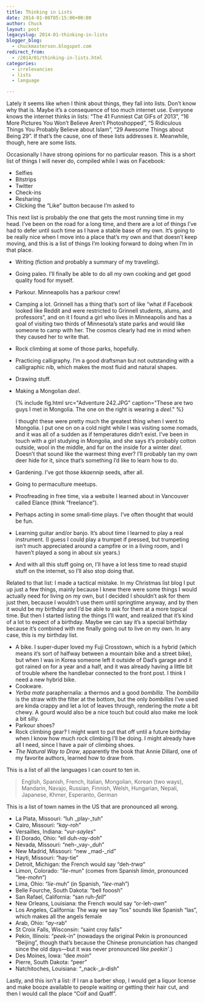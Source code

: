 ```yaml
---
title: Thinking in Lists
date: 2014-01-06T05:15:00+00:00
author: Chuck
layout: post
legacyslug: 2014-01-thinking-in-lists
blogger_blog:
  - chuckmasterson.blogspot.com
redirect_from:
  - /2014/01/thinking-in-lists.html
categories:
  - irrelevancies
  - lists
  - language

---
```


Lately it seems like when I think about things, they fall into lists.
Don’t know why that is. Maybe it’s a consequence of too much
internet use. Everyone knows the internet thinks in lists: “The 41
Funniest Cat GIFs of 2013”, “16 More Pictures You Won’t
Believe Aren’t Photoshopped”, “5 Ridiculous Things You
Probably Believe about Islam”, “29 Awesome Things about Being
29”. If that’s the cause, one of these lists addresses it.
Meanwhile, though, here are some lists. 

Occasionally I have strong opinions for no particular reason. This is a short
list of things I will never do, compiled while I was on Facebook: 

*   Selfies
*   Bitstrips
*   Twitter
*   Check-ins
*   Resharing
*   Clicking the “Like” button because I’m asked to

This next list is probably the one that gets the most running time in my head.
I’ve been on the road for a long time, and there are a lot of things
I’ve had to defer until such time as I have a stable base of my own.
It’s going to be really nice when I move into a place that’s my own
and that doesn’t keep moving, and this is a list of things I’m
looking forward to doing when I’m in that place. 

* Writing (fiction and probably a summary of my traveling).
* Going paleo. I’ll finally be able to do all my own cooking and get good
  quality food for myself. 
* Parkour. Minneapolis has a parkour crew!
* Camping a lot. Grinnell has a thing that’s sort of like “what if Facebook
  looked like Reddit and were restricted to Grinnell students, alums, and
  professors”, and on it I found a girl who lives in Minneapolis and has a goal
  of visiting two thirds of Minnesota’s state parks and would like someone to
  camp with her. The cosmos clearly had me in mind when they caused her to
  write that.
* Rock climbing at some of those parks, hopefully.
* Practicing calligraphy. I’m a good draftsman but not outstanding with a
  calligraphic nib, which makes the most fluid and natural shapes.
* Drawing stuff. 
* Making a Mongolian _deel_.

  {% include fig.html src="Adventure 242.JPG" caption="These are two guys I
  met in Mongolia. The one on the right is wearing a *deel*." %}

  I thought these were pretty much the greatest thing when I went to Mongolia.
  I put one on on a cold night while I was visiting some nomads, and it was all
  of a sudden as if temperatures didn’t exist. I’ve been in touch
  with a girl studying in Mongolia, and she says it’s probably cotton
  outside, wool in the middle, and fur on the inside for a winter *deel*.
  Doesn’t that sound like the warmest thing ever? I’ll probably tan
  my own deer hide for it, since that’s something I’d like to learn
  how to do. 

* Gardening. I’ve got those _kkaennip_ seeds, after all.
* Going to permaculture meetups.
* Proofreading in free time, via a website I learned about in Vancouver called
  Elance (think “freelance”). 
* Perhaps acting in some small-time plays. I’ve often thought that would be
  fun.
* Learning guitar and/or banjo. It’s about time I learned to play a real
  instrument. (I guess I could play a trumpet if pressed, but trumpeting isn’t
  much appreciated around a campfire or in a living room, and I haven’t played
  a song in about six years.)
* And with all this stuff going on, I’ll have a lot less time to read stupid
  stuff on the internet, so I’ll also stop doing that.

Related to that list: I made a tactical mistake. In my Christmas list blog I
put up just a few things, mainly because I knew there were some things I would
actually need for living on my own, but I decided I shouldn’t ask for
them just then, because I wouldn’t use them until springtime anyway, and
by then it would be my birthday and I’d be able to ask for them at a more
topical time. But then I started listing the things I’ll want, and
realized that it’s kind of a lot to expect of a birthday. Maybe we can
say it’s a special birthday because it’s combined with me finally
going out to live on my own. In any case, this is my birthday list.


*   A bike. I super-duper loved my Fuji Crosstown, which is a hybrid (which
    means it’s sort of halfway between a mountain bike and a street bike), but
    when I was in Korea someone left it outside of Dad’s garage and it got
    rained on for a year and a half, and it was already having a little bit of
    trouble where the handlebar connected to the front post. I think I need a
    new hybrid bike.
*   Cookware.
*   _Yerba mate_ paraphernalia: a thermos and a good _bombilla_. The _bombilla_
    is the straw with the filter at the bottom, but the only _bombillas_ I’ve
    used are kinda crappy and let a lot of leaves through, rendering the _mate_
    a bit chewy. A gourd would also be a nice touch but could also make me look
    a bit silly.
*   Parkour shoes?
*   Rock climbing gear? I might want to put that off until a future birthday
    when I know how much rock climbing I’ll be doing. I might already have all
    I need, since I have a pair of climbing shoes.
*   _The Natural Way to Draw_, apparently the book that Annie Dillard, one of
    my favorite authors, learned how to draw from.

This is a list of all the languages I can count to ten in.

> English, Spanish, French, Italian, Mongolian, Korean (two ways), Mandarin,
> Navajo, Russian, Finnish, Welsh, Hungarian, Nepali, Japanese, Khmer,
> Esperanto, German

This is a list of town names in the US that are pronounced all wrong.

*   La Plata, Missouri: “luh _play-_tuh”
*   Cairo, Missouri: “_kay_-roh”
*   Versailles, Indiana: “vur-_sayles_“
*   El Dorado, Ohio: “ell duh-_ray_-doh”
*   Nevada, Missouri: “neh-_vay-_duh”
*   New Madrid, Missouri: “new _mad-_rid”
*   Hayti, Missouri: “hay-tie”
*   Detroit, Michigan: the French would say “deh-_trwa_“
*   Limon, Colorado: “_lie_-mun” (comes from Spanish _limón_, pronounced
    “lee-_mohn_“)
*   Lima, Ohio: “_lie_-muh” (in Spanish, “_lee_-mah”)
*   Belle Fourche, South Dakota: “bell fooosh”
*   San Rafael, California: “san ruh-_fell_“
*   New Orleans, Louisiana: the French would say “or-leh-_awn_“
*   Los Angeles, California: The way we say “los” sounds like Spanish “las”,
    which makes all the angels female
*   Arab, Ohio: “_ay_-rab”
*   St Croix Falls, Wisconsin: “saint croy falls”
*   Pekin, Illinois: “_peek_-in” (nowadays the original Pekin is pronounced
    “Beijing”, though that’s because the Chinese pronunciation has changed
    since the old days—but it was never pronounced like _peekin’_.)
*   Des Moines, Iowa: “dee _moin_“
*   Pierre, South Dakota: “peer”
*   Natchitoches, Louisiana: “_nack-_a-dish”

Lastly, and this isn’t a list: if I ran a barber shop, I would get a
liquor license and make booze available to people waiting or getting their hair
cut, and then I would call the place “Coif and Quaff”.
